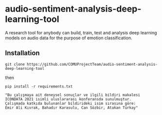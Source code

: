# audio-sentiment-analysis-deep-learning-tool
A research tool for anybody can build, train, test and analysis deep learning models on audio data for the purpose of emotion classification.


## Installation

```
git clone https://github.com/COMUProjectTeam/audio-sentiment-analysis-deep-learning-tool
```

then 

```
pip install -r requirements.txt
```

```
"Bu çalışmaya ait deneysel sonuçlar ve ilgili bildiri makalesi ICONDATA 2021 isimli uluslararası konferansda sunulmuştur. 
Çalışmada katkıda bulunanlar bildirideki isim sırasına göre:
Emir Ali Kıvrak, Bahadır Karasulu, Can Sözbir, Atakan Türkay"
```
